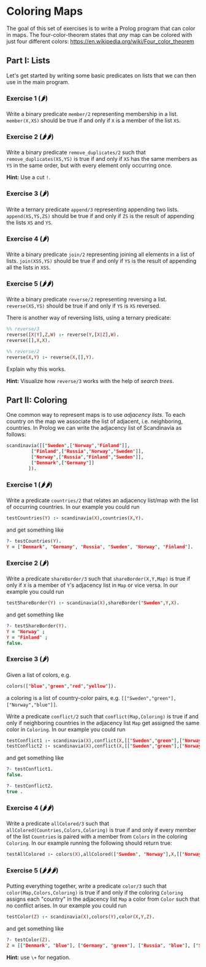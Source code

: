 # Coloring Maps

The goal of this set of exercises is to write a Prolog program
that can color in maps. The four-color-theorem states that
*any* map can be colored with just four different colors:
https://en.wikipedia.org/wiki/Four_color_theorem

## Part I: Lists
Let's get started by writing some basic predicates on lists that
we can then use in the main program.

### Exercise 1 (🌶)
Write a binary predicate `member/2` representing membership in a list.
`member(X,XS)` should be true if and only if `X` is a member of the list `XS`.

### Exercise 2 (🌶🌶)
Write a binary predicate `remove_duplicates/2` such that
`remove_duplicates(XS,YS)` is true if and only if `XS`
has the same members as `YS` in the same order, but with every element only occurring once.

**Hint:** Use a cut `!`.

### Exercise 3 (🌶)
Write a ternary predicate `append/3` representing appending two lists.
`append(XS,YS,ZS)` should be true if and only if `ZS` is the result of appending
the lists `XS` and `YS`.

### Exercise 4 (🌶)
Write a binary predicate `join/2` representing joining all elements in a list of lists.
`join(XSS,YS)` should be true if and only if `YS` is the result of appending
all the lists in `XSS`.

### Exercise 5 (🌶🌶)
Write a binary predicate `reverse/2` representing reversing a list.
`reverse(XS,YS)` should be true if and only if `YS` is `XS` reversed.

There is another way of reversing lists, using a ternary predicate:
```prolog
%% reverse/3
reverse([X|Y],Z,W) :- reverse(Y,[X|Z],W).
reverse([],X,X).

%% reverse/2
reverse(X,Y) :- reverse(X,[],Y).
```
Explain why this works.

**Hint:** Visualize how `reverse/3` works with the help of *search trees*.



## Part II: Coloring
One common way to represent maps is to use *adjacency lists*.
To each country on the map we associate the list of
adjacent, i.e. neighboring, countries. In Prolog we can write the
adjacency list of Scandinavia as follows:

```prolog
scandinavia([["Sweden",["Norway","Finland"]],
	     ["Finland",["Russia","Norway","Sweden"]],
	     ["Norway",["Russia","Finland","Sweden"]],
	     ["Denmark",["Germany"]]
	    ]).
```

### Exercise 1 (🌶🌶)
Write a predicate `countries/2` that relates an adjacency list/map
with the list of occurring countries. In our example you could run

```prolog
testCountries(Y) :- scandinavia(X),countries(X,Y).
```

and get something like

```prolog
?- testCountries(Y).
Y = ["Denmark", "Germany", "Russia", "Sweden", "Norway", "Finland"].
```

### Exercise 2 (🌶)
Write a predicate `shareBorder/3` such that
`shareBorder(X,Y,Map)` is true if only if `X` is a member of `Y`'s adjacency
list in `Map` or vice versa. In our example you could run

```prolog
testShareBorder(Y) :- scandinavia(X),shareBorder("Sweden",Y,X).
```

and get something like

```prolog
?- testShareBorder(Y).
Y = "Norway" ;
Y = "Finland" ;
false.
```

### Exercise 3 (🌶)
Given a list of colors, e.g.
```prolog
colors(["blue","green","red","yellow"]).
```
a coloring is a list of country-color pairs, e.g. `[["Sweden","green"],["Norway","blue"]]`.

Write a predicate `conflict/2` such that
`conflict(Map,Coloring)` is true if and only if neighboring countries in the adjacency
list `Map` get assigned the same color in `Coloring`.
In our example you could run

```prolog
testConflict1 :- scandinavia(X),conflict(X,[["Sweden","green"],["Norway","blue"]]).
testConflict2 :- scandinavia(X),conflict(X,[["Sweden","green"],["Norway","green"]]).
```

and get something like

```prolog
?- testConflict1.
false.

?- testConflict2.
true .
```

### Exercise 4 (🌶🌶)
Write a predicate `allColored/3` such that
`allColored(Countries,Colors,Coloring)` is true if and only if
every member of the list `Countries` is paired with a member from `Colors`
in the coloring `Coloring`. In our example running the following should return true:

```prolog
testAllColored :- colors(X),allColored(["Sweden", "Norway"],X,[["Norway","green"],["Sweden","blue"]]).
```

### Exercise 5 (🌶🌶🌶)
Putting everything together, write a predicate `color/3` such that
`color(Map,Colors,Coloring)` is true if and only if the coloring `Coloring`
assigns each "country" in the adjacency list `Map` a color from `Color`
such that no conflict arises. In our example you could run

```prolog
testColor(Z) :- scandinavia(X),colors(Y),color(X,Y,Z).
```

and get something like

```prolog
?- testColor(Z).
Z = [["Denmark", "blue"], ["Germany", "green"], ["Russia", "blue"], ["Sweden", "blue"], ["Norway", "green"], ["Finland", "red"]] .
```

**Hint:** use `\+` for negation.